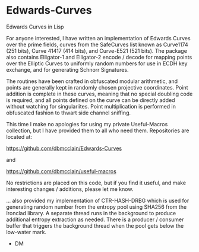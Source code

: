 # Edwards-Curves
Edwards Curves in Lisp

For anyone interested, I have written an implementation of Edwards Curves over the prime fields, curves from the SafeCurves list known as Curve1174 (251 bits), Curve 41417 (414 bits), and Curve-E521 (521 bits). The package also contains Elligator-1 and Elligator-2 encode / decode for mapping points over the Elliptic Curves to uniformly random numbers for use in ECDH key exchange, and for generating Schnorr Signatures.

The routines have been crafted in obfuscated modular arithmetic, and points are generally kept in randomly chosen projective coordinates. Point addition is complete in these curves, meaning that no special doubling code is required, and all points defined on the curve can be directly added without watching for singulariites. Point multiplication is performed in obfuscated fashion to thwart side channel sniffing.

This time I make no apologies for using my private Useful-Macros collection, but I have provided them to all who need them. Repositories are located at:

https://github.com/dbmcclain/Edwards-Curves

and 

https://github.com/dbmcclain/useful-macros

No restrictions are placed on this code, but if you find it useful, and make interesting changes / additions, please let me know.

… also provided my implementation of CTR-HASH-DRBG which is used for generating random number from the entropy pool using SHA256 from the Ironclad library. A separate thread runs in the background to produce additional entropy extraction as needed. There is a producer / consumer buffer that triggers the background thread when the pool gets below the low-water mark.

- DM
